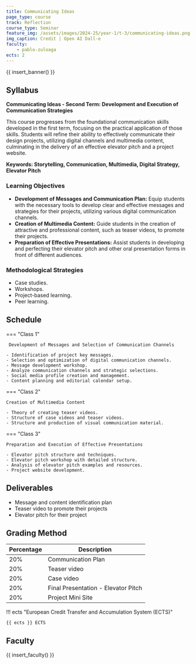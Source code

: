 ```yaml
---
title: Communicating Ideas 
page_type: course
track: Reflection
course_type: Seminar
feature_img: /assets/images/2024-25/year-1/t-3/communicating-ideas.png
img_caption: Credit | Open AI Dall-e
faculty:
    - pablo-zuloaga
ects: 2
---
```


{{ insert_banner() }}

## Syllabus

**Communicating Ideas - Second Term: Development and Execution of Communication Strategies**

This course progresses from the foundational communication skills developed in the first term, focusing on the practical application of those skills. Students will refine their ability to effectively communicate their design projects, utilizing digital channels and multimedia content, culminating in the delivery of an effective elevator pitch and a project website.

**Keywords: Storytelling, Communication, Multimedia, Digital Strategy, Elevator Pitch** 

### Learning Objectives

- **Development of Messages and Communication Plan:** Equip students with the necessary tools to develop clear and effective messages and strategies for their projects, utilizing various digital communication channels.
- **Creation of Multimedia Content:** Guide students in the creation of attractive and professional content, such as teaser videos, to promote their projects.
- **Preparation of Effective Presentations:** Assist students in developing and perfecting their elevator pitch and other oral presentation forms in front of different audiences.

### Methodological Strategies

- Case studies.
- Workshops.
- Project-based learning.
- Peer learning.

## Schedule

=== "Class 1"

     Development of Messages and Selection of Communication Channels

    - Identification of project key messages.
    - Selection and optimization of digital communication channels.
    - Message development workshop.
    - Analyze communication channels and strategic selections.
    - Social media profile creation and management.
    - Content planning and editorial calendar setup.


=== "Class 2"

    Creation of Multimedia Content

    - Theory of creating teaser videos.
    - Structure of case videos and teaser videos.
    - Structure and production of visual communication material.


=== "Class 3"

    Preparation and Execution of Effective Presentations

    - Elevator pitch structure and techniques.
    - Elevator pitch workshop with detailed structure.
    - Analysis of elevator pitch examples and resources.
    - Project website development.

    
## Deliverables

- Message and content identification plan
- Teaser video to promote their projects
- Elevator pitch for their project
 
## Grading Method

| Percentage  | Description                         |
| ----------- | ------------------------------------|
| 20%         | Communication Plan                       |
| 20%         | Teaser video    |
| 20%         | Case video                       |
| 20%         | Final Presentation - Elevator Pitch                     |
| 20%         | Project Mini Site                       |

!!! ects "European Credit Transfer and Accumulation System (ECTS)"

    {{ ects }} ECTS


## Faculty

{{ insert_faculty() }}
